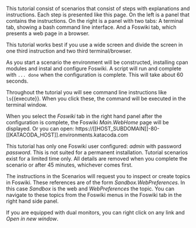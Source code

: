 This tutorial consist of scenarios that consist of steps with explanations and instructions.
Each step is presented like this page. On the left is a panel that contains the instructions.
On the right is a panel with two tabs: A terminal tab, showing a bash command line interface.
And a Foswiki tab, which presents a web page in a browser.

This tutorial works best if you use a wide screen and divide the screen in one third instruction and two third terminal/browser.

As you start a scenario the environment will be constructed, installing cpan modules and instal and configure Foswiki.
A script will run and complete with `... done` when the configuration is complete. This will take about 60 seconds. 

Throughout the tutorial you will see command line instructions like `ls`{{execute}}.
When you click these, the command will be executed in the terminal window.

When you select the _Foswiki_ tab in the right hand panel after the configuration is complete,
the Foswiki _Main.WebHome_ page will be displayed. Or you can open: https://[[HOST_SUBDOMAIN]]-80-[[KATACODA_HOST]].environments.katacoda.com

This tutorial has only one Foswiki user configured: _admin_ with password _password_.
This is not suited for a permanent installation. Tutorial scenarios exist for a limited time only.
All details are removed when you complete the scenario or after 45 minutes, whichever comes first.

The instructions in the Scenarios will request you to inspect or create topics in Foswiki.
These references are of the form _Sandbox.WebPreferences_. In this case _Sandbox_ is the web and _WebPreferences_ the topic.
You can navigate to these topics from the Foswiki menus in the Foswiki tab in the right hand side panel.

If you are equipped with dual monitors, you can right click on any link and _Open in new window_.